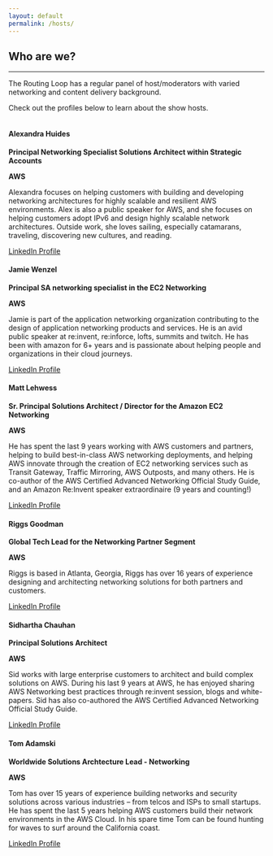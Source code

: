 ```yaml
---
layout: default
permalink: /hosts/
---
```


<div class="row">
  <div class="col-md-4444 mb-5">
    <h2>Who are we?</h2>
    <hr />
    <p>
      The Routing Loop has a regular panel of host/moderators with varied networking and content delivery background. 
    </p>
    <p>
      Check out the profiles below to learn about the show hosts.
    </p>
  </div>
</div>
<!-- /.row -->

<div class="row">
  <div class="col-md-4 mb-5">
    <div class="card border-0 shadow h-100">
      <img class="card-img-top" src="/assets/image/alex.jpeg" alt="" />
      <div class="card-body">
        <h4 class="card-title">Alexandra Huides</h4>
        <p class="card-title"><b>Principal Networking Specialist Solutions Architect within Strategic Accounts</b></p>
        <p class="card-title"><b>AWS </b></p>
        <p class="card-text">
         Alexandra focuses on helping customers with building and developing networking architectures for highly scalable and resilient AWS environments. Alex is also a public speaker for AWS, and she focuses on helping customers adopt IPv6 and design highly scalable network architectures. Outside work, she loves sailing, especially catamarans, traveling, discovering new cultures, and reading.
        </p>
      </div>
      <div class="card-footer">
        <a href="https://www.linkedin.com/in/rodicaalexandrahuides/" class="btn btn-primary">LinkedIn Profile</a>
      </div>
    </div>
  </div>
  <div class="col-md-4 mb-5">
    <div class="card border-0 shadow h-100">
      <img class="card-img-top" src="/assets/image/jamie.png" alt="" />
      <div class="card-body">
        <h4 class="card-title">Jamie Wenzel</h4>
        <p class="card-title"><b>Principal SA networking specialist in the EC2 Networking</b></p>
        <p class="card-title"><b>AWS </b></p>
        <p class="card-text">
          Jamie is part of the application networking organization contributing to the design of application networking products and services. He is an avid public speaker at re:invent, re:inforce, lofts, summits and  twitch. He has been with amazon for 6+ years and is passionate about helping people and organizations in their cloud journeys.
        </p>
      </div>
      <div class="card-footer">
        <a href="https://www.linkedin.com/in/james-m-wenzel/" class="btn btn-primary">LinkedIn Profile</a>
      </div>
    </div>
  </div>
  <div class="col-md-4 mb-5">
    <div class="card border-0 shadow h-100">
      <img class="card-img-top" src="/assets/image/mat.jpg" alt="" />
      <div class="card-body">
        <h4 class="card-title">Matt Lehwess</h4>
        <p class="card-title"><b>Sr. Principal Solutions Architect / Director for the Amazon EC2 Networking</b></p>
        <p class="card-title"><b>AWS </b></p>
        <p class="card-text">
          He has spent the last 9 years working with AWS customers and partners, helping to build best-in-class AWS networking deployments, and helping AWS innovate through the creation of EC2 networking services such as Transit Gateway, Traffic Mirroring, AWS Outposts, and many others. He is co-author of the AWS Certified Advanced Networking Official Study Guide, and an Amazon Re:Invent speaker extraordinaire (9 years and counting!)
        </p>
      </div>
      <div class="card-footer">
        <a href="https://www.linkedin.com/in/matt-lehwess/" class="btn btn-primary">LinkedIn Profile</a>
      </div>
    </div>
  </div>
  <div class="col-md-4 mb-5">
    <div class="card border-0 shadow h-100">
      <img class="card-img-top" src="/assets/image/riggs.jpg" alt="" />
      <div class="card-body">
        <h4 class="card-title">Riggs Goodman</h4>
        <p class="card-title"><b>Global Tech Lead for the Networking Partner Segment </b></p>
        <p class="card-title"><b>AWS </b></p>
        <p class="card-text">
          Riggs is based in Atlanta, Georgia, Riggs has over 16 years of experience designing and architecting networking solutions for both partners and customers.
        </p>
      </div>
      <div class="card-footer">
        <a href="https://www.linkedin.com/in/riggsgoodman/" class="btn btn-primary">LinkedIn Profile</a>
      </div>
    </div>
  </div>
  <div class="col-md-4 mb-5">
    <div class="card border-0 shadow h-100">
      <img class="card-img-top" src="/assets/image/sid.jpg" alt="" />
      <div class="card-body">
        <h4 class="card-title">Sidhartha Chauhan</h4>
        <p class="card-title"><b>Principal Solutions Architect </b></p>
        <p class="card-title"><b>AWS </b></p>
        <p class="card-text">
          Sid works with large enterprise customers to architect and build complex solutions on AWS. During his last 9 years at AWS, he has enjoyed sharing AWS Networking best practices through re:invent session, blogs and white-papers. Sid has also co-authored the AWS Certified Advanced Networking Official Study Guide.
        </p>
      </div>
      <div class="card-footer">
        <a href="https://www.linkedin.com/in/meetsid/" class="btn btn-primary">LinkedIn Profile</a>
      </div>
    </div>
  </div>
  <div class="col-md-4 mb-5">
    <div class="card border-0 shadow h-100">
      <img class="card-img-top" src="/assets/image/tom.jpeg" alt="" />
      <div class="card-body">
        <h4 class="card-title">Tom Adamski</h4>
        <p class="card-title"><b>Worldwide Solutions Archtecture Lead - Networking </b></p>
        <p class="card-title"><b>AWS </b></p>
        <p class="card-text">
          Tom has over 15 years of experience building networks and security solutions across various industries – from telcos and ISPs to small startups. He has spent the last 5 years helping AWS customers build their network environments in the AWS Cloud. In his spare time Tom can be found hunting for waves to surf around the California coast.
        </p>
      </div>
      <div class="card-footer">
        <a href="https://www.linkedin.com/in/tomadamski83/" class="btn btn-primary">LinkedIn Profile</a>
      </div>
    </div>
  </div>
</div>
<!-- /.row -->
